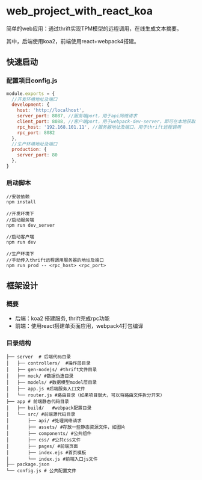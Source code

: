 # web_project_with_react_koa
简单的web应用：通过thrift实现TPM模型的远程调用，在线生成文本摘要。 

其中，后端使用koa2，前端使用react+webpack4搭建。

## 快速启动
### 配置项目config.js
```js
module.exports = {
  //开发环境地址及端口
  development: {
    host: 'http://localhost',
    server_port: 8087, //服务端port，用于api网络请求
    client_port: 8088, //客户端port，用于webpack-dev-server，即可在本地获取html、js等资源
    rpc_host: '192.168.101.11', //服务器地址及端口，用于thrift远程调用
    rpc_port: 8082
  },
  //生产环境地址及端口
  production: {
    server_port: 80
  },
}
```
### 启动脚本
```
//安装依赖
npm install

//开发环境下
//启动服务端
npm run dev_server

//启动客户端
npm run dev

//生产环境下
//手动传入thrift远程调用服务器的地址及端口
npm run prod -- <rpc_host> <rpc_port>
``` 

## 框架设计
### 概要
- 后端：koa2 搭建服务, thrift完成rpc功能
- 前端：使用react搭建单页面应用，webpack4打包编译

### 目录结构
```
├── server  # 后端代码目录
│   ├── controllers/  #操作层目录
│   ├── gen-nodejs/ #thrift文件目录
│   ├── mock/ #数据伪造目录
│   ├── models/ #数据模型model层目录
│   ├── app.js #后端服务入口文件
│   └── router.js #路由目录（如果项目很大，可以将路由文件拆分开来）
├── app # 前端静态代码目录
│   ├── build/   #webpack配置目录
│   └── src/ #前端源代码目录
│       ├── api/ #处理网络请求
│       ├── assets/ #存放一些静态资源文件，如图片
│       ├── components/ #公共组件
│       ├── css/ #公共css文件
│       ├── pages/ #前端页面
│       ├── index.ejs #首页模板
│       └── index.js #前端入口js文件
├── package.json 
└── config.js # 公共配置文件
```
